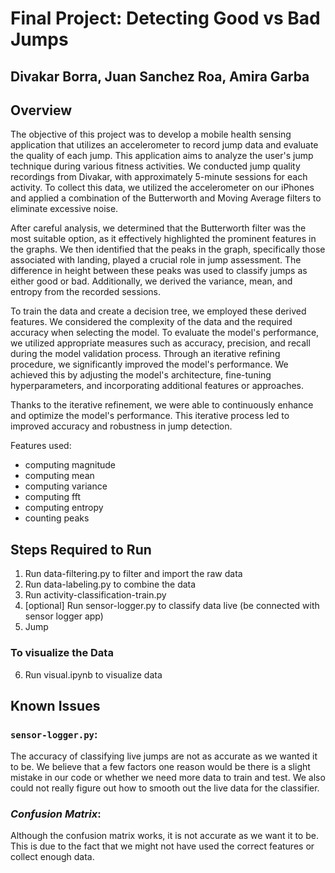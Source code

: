 # Final Project: Detecting Good vs Bad Jumps

## Divakar Borra, Juan Sanchez Roa, Amira Garba

## Overview
 The objective of this project was to develop a mobile health sensing application that utilizes an accelerometer to record jump data and evaluate the quality of each jump. This application aims to analyze the user's jump technique during various fitness activities. We conducted jump quality recordings from Divakar, with approximately 5-minute sessions for each activity. To collect this data, we utilized the accelerometer on our iPhones and applied a combination of the Butterworth and Moving Average filters to eliminate excessive noise.  

  After careful analysis, we determined that the Butterworth filter was the most suitable option, as it effectively highlighted the prominent features in the graphs. We then identified that the peaks in the graph, specifically those associated with landing, played a crucial role in jump assessment. The difference in height between these peaks was used to classify jumps as either good or bad. Additionally, we derived the variance, mean, and entropy from the recorded sessions.  

  To train the data and create a decision tree, we employed these derived features. We considered the complexity of the data and the required accuracy when selecting the model. To evaluate the model's performance, we utilized appropriate measures such as accuracy, precision, and recall during the model validation process. Through an iterative refining procedure, we significantly improved the model's performance. We achieved this by adjusting the model's architecture, fine-tuning hyperparameters, and incorporating additional features or approaches.  

  Thanks to the iterative refinement, we were able to continuously enhance and optimize the model's performance. This iterative process led to improved accuracy and robustness in jump detection.  



Features used: 
- computing magnitude 
- computing mean
- computing variance 
- computing fft 
- computing entropy 
- counting peaks 


## Steps Required to Run
1. Run data-filtering.py to filter and import the raw data
2. Run data-labeling.py to combine the data
3. Run activity-classification-train.py
4. [optional] Run sensor-logger.py to classify data live (be connected with sensor logger app)
5. Jump 
### To visualize the Data
6. Run visual.ipynb to visualize data

## Known Issues
 ### `sensor-logger.py`:
  The accuracy of classifying live jumps are not as accurate as we wanted it to be. We believe that a few factors one reason would be there is a slight mistake in our code or whether we need more data to train and test. We also could not really figure out how to smooth out the live data for the classifier.
### *Confusion Matrix*:
  Although the confusion matrix works, it is not accurate as we want it to be. This is due to the fact that we might not have used the correct features or collect enough data. 